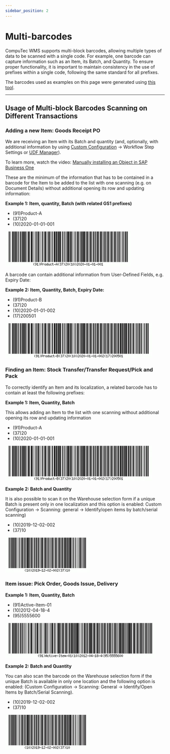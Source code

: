 ```yaml
---
sidebar_position: 2
---
```


# Multi-barcodes

CompuTec WMS supports multi-block barcodes, allowing multiple types of data to be scanned with a single code. For example, one barcode can capture information such as an Item, its Batch, and Quantity. To ensure proper functionality, it is important to maintain consistency in the use of prefixes within a single code, following the same standard for all prefixes.

The barcodes used as examples on this page were generated using [this tool](https://www.free-barcode-generator.net/ean-128/).

---

## Usage of Multi-block Barcodes Scanning on Different Transactions

### **Adding a new Item**: Goods Receipt PO

We are receiving an Item with its Batch and quantity (and, optionally, with additional information by using [Custom Configuration](../custom-configuration/overview.md) -> Workflow Step Settings or [UDF Manager](../custom-configuration/custom-configuration-functions/manager/udf-manager.md)).

To learn more, watch the video: [Manually installing an Object in SAP Business One](https://www.youtube.com/watch?v=-1PYy9W3P3M)

These are the minimum of the information that has to be contained in a barcode for the Item to be added to the list with one scanning (e.g. on Document Details) without additional opening its row and updating information:

**Example 1: Item, quantity, Batch (with related GS1 prefixes)**

- (91)Product-A
- (37)20
- (10)2020-01-01-001

![Barcode](./media/barcode-01.webp)

A barcode can contain additional information from User-Defined Fields, e.g. Expiry Date:

**Example 2: Item, Quantity, Batch, Expiry Date:**

- (91)Product-B
- (37)20
- (10)2020-01-01-002
- (17)200501

![Barcode](./media/barcode-02.webp)

### **Finding an Item**: Stock Transfer/Transfer Request/Pick and Pack

To correctly identify an Item and its localization, a related barcode has to contain at least the following prefixes:

**Example 1: Item, Quantity, Batch**

This allows adding an Item to the list with one scanning without additional opening its row and updating information

- (91)Product-A
- (37)20
- (10)2020-01-01-001

![Barcode](./media/barcode-02.webp)

**Example 2: Batch and Quantity**

It is also possible to scan it on the Warehouse selection form if a unique Batch is present only in one localization and this option is enabled: Custom Configuration -> Scanning: general -> Identify/open items by batch/serial scanning)

- (10)2019-12-02-002
- (37)10

![Barcode](./media/barcode-04.webp)

### **Item issue**: Pick Order, Goods Issue, Delivery

**Example 1: Item, Quantity, Batch**

- (91)Active-Item-01
- (10)2012-04-18-4
- (95)5555600

![Barcode](./media/barcode-05.webp)

**Example 2: Batch and Quantity**

You can also scan the barcode on the Warehouse selection form if the unique Batch is available in only one location and the following option is enabled: (Custom Configuration -> Scanning: General -> Identify/Open Items by Batch/Serial Scanning).

- (10)2019-12-02-002
- (37)10

![Barcode](./media/barcode-06.webp)
